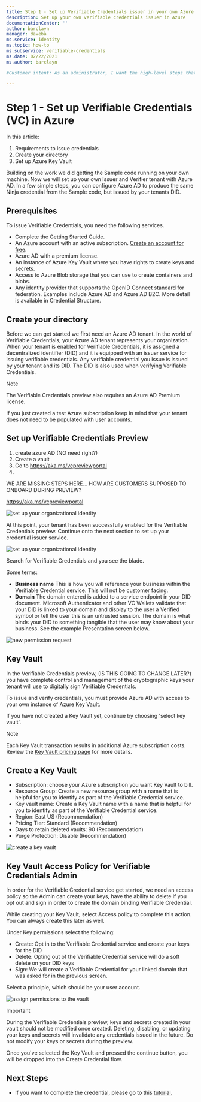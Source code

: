 ```yaml
---
title: Step 1 - Set up Verifiable Credentials issuer in your own Azure AD
description: Set up your own verifiable credentials issuer in Azure
documentationCenter: ''
author: barclayn
manager: daveba
ms.service: identity
ms.topic: how-to
ms.subservice: verifiable-credentials
ms.date: 02/22/2021
ms.author: barclayn

#Customer intent: As an administrator, I want the high-level steps that I should follow so that I can quickly start using verifiable credentials in my own Azure AD

---
```


# Step 1 - Set up Verifiable Credentials (VC) in Azure

In this article:

1. Requirements to issue credentials
2. Create your directory
3. Set up Azure Key Vault

Building on the work we did getting the Sample code running on your own machine. Now we will set up your own Issuer and Verifier tenant with Azure AD. In a few simple steps, you can configure Azure AD to produce the same Ninja credential from the Sample code, but issued by your tenants DID.

## Prerequisites

To issue Verifiable Credentials, you need the following services.

- Complete the Getting Started Guide.
- An Azure account with an active subscription. [Create an account for free](https://azure.microsoft.com/free/?WT.mc_id=A261C142F).
- Azure AD with a premium license.
- An instance of Azure Key Vault where you have rights to create keys and secrets.
- Access to  Azure Blob storage that you can use to create containers and blobs.
- Any identity provider that supports the OpenID Connect standard for federation. Examples include Azure AD and Azure AD B2C. More detail is available in Credential Structure.

## Create your directory

Before we can get started we first need an Azure AD tenant. In the world of Verifiable Credentials, your Azure AD tenant represents your organization. When your tenant is enabled for Verifiable Credentials, it is assigned a decentralized identifier (DID) and it is equipped with an issuer service for issuing verifiable  credentials. Any verifiable credential you issue is issued by your tenant and its DID. The DID is also used when verifying Verifiable Credentials.

>[!NOTE]
>The Verifiable Credentials preview also requires an Azure AD Premium license. 

If you just created a test Azure subscription keep in mind that your tenant does not need to be populated with user accounts.

## Set up Verifiable Credentials Preview

1. create azure AD (NO need right?)
1. Create a vault
1. Go to  https://aka.ms/vcpreviewportal
1. 

WE ARE MISSING STEPS HERE... HOW ARE CUSTOMERS SUPPOSED TO ONBOARD DURING PREVIEW?

https://aka.ms/vcpreviewportal

![set up your organizational identity](media/tutorial-verifiable-credentials-issuer/verifiable-credentials-get-started.png)

At this point, your tenant has been successfully enabled for the Verifiable Credentials preview. Continue onto the next section to set up your credential issuer service.

![set up your organizational identity](media/tutorial-verifiable-credentials-issuer/lfHkhnL.png)

Search for Verifiable Credentials and you see the blade.

Some terms:

- **Business name** This is how you will reference your business within the Verifiable Credential service. This will not be customer facing.
- **Domain** The domain entered is added to a service endpoint in your DID document. Microsoft Authenticator and other VC Wallets validate that your DID is linked to your domain and display to the user a Verified symbol or tell the user this is an untrusted session. The domain is what binds your DID to something tangible that the user may know about your business. See the example Presentation screen below. 

![new permission request](media/tutorial-verifiable-credentials-issuer/e5EKExG.png)

## Key Vault

In the Verifiable Credentials preview, (IS THIS GOING TO CHANGE LATER?) you have complete control and management of the cryptographic keys your tenant will use to digitally sign Verifiable Credentials.

To issue and verify credentials, you must provide Azure AD with access to your own instance of Azure Key Vault.

If you have not created a Key Vault yet, continue by choosing 'select key vault'.

>[!NOTE]
> Each Key Vault transaction results in additional Azure subscription costs. Review the [Key Vault pricing page](https://azure.microsoft.com/pricing/details/key-vault/) for more details.

## Create a Key Vault

- Subscription: choose your Azure subscription you want Key Vault to bill.
- Resource Group: Create a new resource group with a name that is helpful for you to identify as part of the Verifiable Credential service. 
- Key vault name: Create a Key Vault name with a name that is helpful for you to identify as part of the Verifiable Credential service. 
- Region: East US (Recommendation)
- Pricing Tier: Standard (Recommendation)
- Days to retain deleted vaults: 90 (Recommendation)
- Purge Protection: Disable (Recommendation)

![create a key vault](media/tutorial-verifiable-credentials-issuer/bX6AEe3.png)

## Key Vault Access Policy for Verifiable Credentials Admin

In order for the Verifiable Credential service get started, we need an access policy so the Admin can create your keys, have the ability to delete if you opt out and sign in order to create the domain binding Verifiable Credential.

While creating your Key Vault, select Access policy to complete this action. You can always create this later as well. 

Under Key permissions select the following:

- Create: Opt in to the Verifiable Credential service and create your keys for the DID
- Delete: Opting out of the Verifiable Credential service will do a soft delete on your DID keys
- Sign: We will create a Verifiable Credential for your linked domain that was asked for in the previous screen. 

Select a principle, which should be your user account.

![assign permissions to the vault](media/tutorial-verifiable-credentials-issuer/Pcx9QWl.png)

>[!IMPORTANT]
> During the Verifiable Credentials preview, keys and secrets created in your vault should not be modified once created. Deleting, disabling, or updating your keys and secrets will invalidate any credentials issued in the future. Do not modify your keys or secrets during the preview.

Once you've selected the Key Vault and pressed the continue button, you will be dropped into the Create Credential flow.

## Next Steps

 - If you want to complete the credential, please go to this [tutorial.](tutorial-create-samplecard-your-issuer.md)



